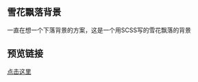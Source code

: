 ## 雪花飘落背景

一直在想一个下落背景的方案，这是一个用SCSS写的雪花飘落的背景

## 预览链接

[点击这里](https://git.balder.wang/sass-falling-snow-bg-demo/dist)